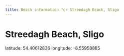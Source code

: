 ```yaml
---
title: Beach information for Streedagh Beach, Sligo
---
```

# Streedagh Beach, Sligo 

<div class="location-info">latitude: 54.40612836 longitude: -8.55958885</div>
<div id="met-eireann-warnings"></div>
<div></div>